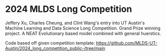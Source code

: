 # 2024 MLDS Long Competition
Jeffery Xu, Charles Cheung, and Clint Wang's entry into UT Austin's Machine Learning and Data Science Long Competition. Grand Prize winning project.
A NEAT Evolutionary based model combined with general huerstics. 

Code based off given competition template: https://github.com/MLDS-UT-Austin/2024_long_competition_public-/tree/main
